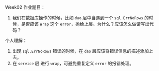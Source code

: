 Week02 作业题目：
1. 我们在数据库操作的时候，比如 `dao` 层中当遇到一个 `sql.ErrNoRows` 的时候，是否应该 `Wrap` 这个 `error`，抛给上层。为什么？应该怎么做请写出代码？

个人理解：
1. 出现 `sql.ErrNoRows` 错误的时候，在 `dao` 层应该将错误信息的描述添加上去。
2. 在 `service` 层 进行 `wrap`，可避免重复定义 `error` 的报错处理。

